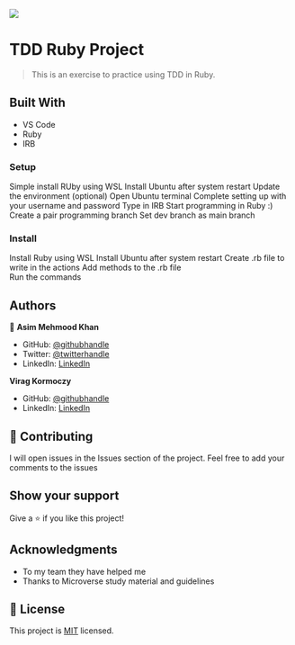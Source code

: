 ![](https://img.shields.io/badge/Microverse-blueviolet)

# TDD Ruby Project  

> This is an exercise to practice using TDD in Ruby. 


## Built With

- VS Code
- Ruby
- IRB 


### Setup
Simple install RUby using WSL 
Install Ubuntu after system restart 
Update the environment (optional)
Open Ubuntu terminal
Complete setting up with your username and password
Type in IRB 
Start programming in Ruby :) 
Create a pair programming branch 
Set dev branch as main branch 


### Install
Install Ruby using WSL 
Install Ubuntu after system restart
Create .rb file to write in the actions
Add methods to the .rb file  
Run the commands

## Authors

👤 **Asim Mehmood Khan**

- GitHub: [@githubhandle](https://github.com/AsimKhan2019/)
- Twitter: [@twitterhandle](https://twitter.com/vtechbiz)
- LinkedIn: [LinkedIn](https://www.linkedin.com/in/asim-khan-9bbb4211/)

**Virag Kormoczy**

- GitHub: [@githubhandle](https://github.com/virag-ky)
- LinkedIn: [LinkedIn](https://www.linkedin.com/in/virag-kormoczy/)

## 🤝 Contributing

I will open issues in the Issues section of the project. Feel free to add your comments to the issues

## Show your support

Give a ⭐️ if you like this project!

## Acknowledgments

- To my team they have helped me
- Thanks to Microverse study material and guidelines

## 📝 License

This project is [MIT](./MIT.md) licensed.
